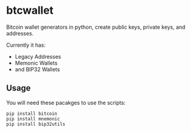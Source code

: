 # btcwallet
Bitcoin wallet generators in python, create public keys, private keys, and addresses.

Currently it has:
- Legacy Addresses
- Memonic Wallets
- and BIP32 Wallets

## Usage

You will need these pacakges to use the scripts:
```
pip install bitcoin
pip install mnemonic
pip install bip32utils
```
